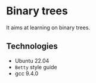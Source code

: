 # Binary trees
It aims at learning on binary trees.

## Technologies
* Ubuntu 22.04
* ```Betty``` style guide
* gcc 9.4.0

